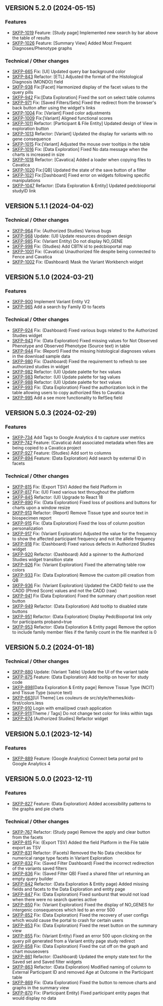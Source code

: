 ## VERSION 5.2.0 (2024-05-15)

### Features
- [SKFP-1019](https://d3b.atlassian.net/browse/SKFP-1019) Feature: [Study page] Implemented new search by bar above the table of results
- [SKFP-1026](https://d3b.atlassian.net/browse/SKFP-1026) Feature: [Summary View] Added Most Frequent Diagnoses/Phenotype graphs

### Technical / Other changes
- [SKFP-665](https://d3b.atlassian.net/browse/SKFP-665) Fix: [UI] Updated query bar background color
- [SKFP-843](https://d3b.atlassian.net/browse/SKFP-843) Refactor: [ETL] Adjusted the format of the Histological Diagnosis (MONDO) field
- [SKFP-938](https://d3b.atlassian.net/browse/SKFP-938) Fix:[Facet] Harmonized display of the facet values to the query pills
- [SKFP-942](https://d3b.atlassian.net/browse/SKFP-942) Fix:[Data Exploration] Fixed the sort on select table columns
- [SKFP-971](https://d3b.atlassian.net/browse/SKFP-971) Fix: [Saved Filters/Sets] Fixed the redirect from the browser's back button after using the widget's links
- [SKFP-1004](https://d3b.atlassian.net/browse/SKFP-1004) Fix: [Variant] Fixed color adjustments
- [SKFP-1009](https://d3b.atlassian.net/browse/SKFP-1009) Fix:[Variant] Aligned functional scores
- [SKFP-1011](https://d3b.atlassian.net/browse/SKFP-1011) Refactor: [Participant & File Entity] Updated design of View in exploration button
- [SKFP-1013](https://d3b.atlassian.net/browse/SKFP-1013) Refactor: [Variant] Updated the display for variants with no gene consequence
- [SKFP-1015](https://d3b.atlassian.net/browse/SKFP-1015) Fix:[Variant] Adjusted the mouse over tooltips in the table
- [SKFP-1016](https://d3b.atlassian.net/browse/SKFP-1016) Fix: [Data Exploration] Fixed No data message when the charts is increased in size
- [SKFP-1018](https://d3b.atlassian.net/browse/SKFP-1018) Refactor: [Cavatica] Added a loader when copying files to Cavatica
- [SKFP-1020](https://d3b.atlassian.net/browse/SKFP-1020) Fix:[QB] Updated the state of the save button of a filter
- [SKFP-1021](https://d3b.atlassian.net/browse/SKFP-1021) Fix:[Dashboard] Fixed error on widgets following specific manipulations
- [SKFP-1047](https://d3b.atlassian.net/browse/SKFP-1047) Refactor: [Data Exploration & Entity] Updated pedcbioportal studyID link

## VERSION 5.1.1 (2024-04-02)

### Technical / Other changes
- [SKFP-964](https://d3b.atlassian.net/browse/SKFP-964) Fix: (Authorized Studies) Various bugs
- [SKFP-968](https://d3b.atlassian.net/browse/SKFP-968) Update: (UI) Update resources dropdown design
- [SKFP-985](https://d3b.atlassian.net/browse/SKFP-985) Fix: (Variant Entity) Do not display NO_GENE
- [SKFP-998](https://d3b.atlassian.net/browse/SKFP-998) Fix: (Studies) Add CBTN id to pedcbioportal map
- [SKFP-1001](https://d3b.atlassian.net/browse/SKFP-1001) Fix: (Cavatica) Unauthorized file despite being connected to Fence and Cavatica
- [SKFP-1002](https://d3b.atlassian.net/browse/SKFP-1002) Fix: (Dashboard) Mask the Variant Workbench widget

## VERSION 5.1.0 (2024-03-21)

### Features
- [SKFP-900](https://d3b.atlassian.net/browse/SKFP-900) Implement Variant Entity V2 
- [SKFP-965](https://d3b.atlassian.net/browse/SKFP-965) Add a search by Family ID to facets

### Technical / Other changes
- [SKFP-924](https://d3b.atlassian.net/browse/SKFP-924) Fix: (Dashboard) Fixed various bugs related to the Authorized Studies widget
- [SKFP-943](https://d3b.atlassian.net/browse/SKFP-943) Fix: (Data Exploration) Fixed missing values for Not Observed Phenotype and Observed Phenotype (Source text) in table
- [SKFP-944](https://d3b.atlassian.net/browse/SKFP-944) Fix: (Report) Fixed the missing histological diagnoses values in the download sample data
- [SKFP-980](https://d3b.atlassian.net/browse/SKFP-980) Fix: (Dashboard) Fixed the requirement to refresh to see authorized studies in widget
- [SKFP-982](https://d3b.atlassian.net/browse/SKFP-982) Refactor: (UI) Update palette for hex values
- [SKFP-983](https://d3b.atlassian.net/browse/SKFP-983) Refactor: (UI) Update palette for tag values
- [SKFP-988](https://d3b.atlassian.net/browse/SKFP-988) Refactor: (UI) Update palette for text values
- [SKFP-993](https://d3b.atlassian.net/browse/SKFP-993) Fix: (Data Exploration) Fixed the authorization lock in the table allowing users to copy authorized files to Cavatica
- [SKFP-995](https://d3b.atlassian.net/browse/SKFP-995) Add a see more functionality to RefSeq field

## VERSION 5.0.3 (2024-02-29)

### Features
- [SKFP-734](https://d3b.atlassian.net/browse/SKFP-734) Add Tags to Google Analytics 4 to capture user metrics
- [SKFP-742](https://d3b.atlassian.net/browse/SKFP-742) Feature: (Cavatica) Add associated metadata when files are being copied to a Cavatica project
- [SKFP-927](https://d3b.atlassian.net/browse/SKFP-927) Feature: (Studies) Add sort to columns
- [SKFP-894](https://d3b.atlassian.net/browse/SKFP-894) Feature: (Data Exploration) Add search by external ID in facets

### Technical / Other changes
- [SKFP-815](https://d3b.atlassian.net/browse/SKFP-815) Fix: (Export TSV) Added the field Platform in 
- [SKFP-817](https://d3b.atlassian.net/browse/SKFP-817) Fix: (UI) Fixed various text throughout the platform
- [SKFP-845](https://d3b.atlassian.net/browse/SKFP-845) Refactor: (UI) Upgrade to React 18
- [SKFP-890](https://d3b.atlassian.net/browse/SKFP-890) Fix: (Data Exploration) Fixed loss of positions and buttons for charts upon a window resize
- [SKFP-913](https://d3b.atlassian.net/browse/SKFP-913) Refactor: (Report) Remove Tissue type and source text in biospecimen report
- [SKFP-915](https://d3b.atlassian.net/browse/SKFP-915) Fix: (Data Exploration) Fixed the loss of column position personalization 
- [SKFP-917](https://d3b.atlassian.net/browse/SKFP-917) Fix: (Variant Exploration) Adjusted the value for the frequency to show the affected participant frequency and not the allele frequency
- [SKFP-918](https://d3b.atlassian.net/browse/SKFP-918) Fix: (Dashboard) Fixed various defects in Authorized Studies widget
- [SKFP-920](https://d3b.atlassian.net/browse/SKFP-920) Refactor: (Dashboard) Add a spinner to the Authorized Studies widget transition state
- [SKFP-926](https://d3b.atlassian.net/browse/SKFP-926) Fix: (Variant Exploration) Fixed the alternating table row colors
- [SKFP-933](https://d3b.atlassian.net/browse/SKFP-933) Fix: (Data Exploration) Remove the custom pill creation from QB
- [SKFP-936](https://d3b.atlassian.net/browse/SKFP-936) Fix: (Variant Exploration) Updated the CADD field to use the CADD (Phred Score) values and not the CADD (raw)
- [SKFP-941](https://d3b.atlassian.net/browse/SKFP-941) Fix (Data Exploration) Fixed the summary chart position reset button
- [SKFP-949](https://d3b.atlassian.net/browse/SKFP-949) Refactor: (Data Exploration) Add tooltip to disabled state buttons
- [SKFP-951](https://d3b.atlassian.net/browse/SKFP-951) Refactor: (Data Exploration) Display PedcBioportal link only for participants proband=true 
- [SKFP-953](https://d3b.atlassian.net/browse/SKFP-953) Refactor: (Data Exploration & Entity page) Remove the option to include family member files if the family count in the file manifest is 0 

## VERSION 5.0.2 (2024-01-18)

### Technical / Other changes
- [SKFP-880](https://d3b.atlassian.net/browse/SKFP-880) Update: (Variant Table) Update the UI of the variant table
- [SKFP-875](https://d3b.atlassian.net/browse/SKFP-875) Feature: (Data Exploration) Add tooltip on hover for study code
- [SKFP-898](https://d3b.atlassian.net/browse/SKFP-898)[Data Exploration & Entity page] Remove Tissue Type (NCIT) and Tissue Type (source text)
- [SKFP-663](https://d3b.atlassian.net/browse/SKFP-663)[UI Theme] Les couleurs de src/style/themes/kids-first/colors.less
- [SKFP-910](https://d3b.atlassian.net/browse/SKFP-910) Login with email/pwd crash application
- [SKFP-911](https://d3b.atlassian.net/browse/SKFP-911)[Theme / Tags] Do not change text color for links within tags
- [SKFP-874](https://d3b.atlassian.net/browse/SKFP-874) [Authorized Studies] Refactor widget

## VERSION 5.0.1 (2023-12-14)

### Features
- [SKFP-889](https://d3b.atlassian.net/browse/SKFP-889) Feature: (Google Analytics) Connect beta portal prd to Google Analytics 4

## VERSION 5.0.0 (2023-12-11)

### Features
- [SKFP-827](https://d3b.atlassian.net/browse/SKFP-827) Feature: (Data Exploration) Added accessibility patterns to the graphs and pie charts

### Technical / Other changes
- [SKFP-767](https://d3b.atlassian.net/browse/SKFP-767) Refactor: (Study page) Remove the apply and clear button from the facets
- [SKFP-815](https://d3b.atlassian.net/browse/SKFP-815) Fix: (Export TSV) Added the field Platform in the File table export as TSV
- [SKFP-831](https://d3b.atlassian.net/browse/SKFP-831) Refactor: (Facets) Removed the No Data checkbox for numerical range type facets in Variant Exploration 
- [SKFP-832](https://d3b.atlassian.net/browse/SKFP-832) Fix: (Saved Filter Dashboard) Fixed the incorrect redirection of the variants saved filters
- [SKFP-836](https://d3b.atlassian.net/browse/SKFP-836) Fix: (Saved Filter QB) Fixed a shared filter url returning an empty query builder
- [SKFP-842](https://d3b.atlassian.net/browse/SKFP-842) Refactor:  (Data Exploration & Entity page) Added missing fields and facets to the Data Exploration and entity page
- [SKFP-847](https://d3b.atlassian.net/browse/SKFP-847) Fix: (Data Exploration) Fixed sunburst that would not load when there were no search queries active
- [SKFP-850](https://d3b.atlassian.net/browse/SKFP-850) Fix: (Variant Exploration) Fixed the display of NO_GENES for intergenic consequences which led to an error 500
- [SKFP-852](https://d3b.atlassian.net/browse/SKFP-852) Fix: (Data Exploration) Fixed the recovery of user configs which would cause the portal to crash for certain users
- [SKFP-853](https://d3b.atlassian.net/browse/SKFP-853) Fix: (Data Exploration) Fixed the reset button on the summary view
- [SKFP-855](https://d3b.atlassian.net/browse/SKFP-855) Fix: (Variant Entity) Fixed an error 500 upon clicking on the query pill generated from a Variant entity page study redirect 
- [SKFP-858](https://d3b.atlassian.net/browse/SKFP-858) Fix: (Data Exploration) Fixed the cut off on the graph and chart mouseovers
- [SKFP-861](https://d3b.atlassian.net/browse/SKFP-861) Refactor: (Dashboard) Updated the empty state text for the Saved set and Saved filter widgets
- [SKFP-863](https://d3b.atlassian.net/browse/SKFP-863) Refactor: (Data Exploration) Modified naming of column to External Participant ID and removed Age at Outcome in the Participant table
- [SKFP-869](https://d3b.atlassian.net/browse/SKFP-869) Fix: (Data Exploration) Fixed the button to remove charts and graphs in the summary view
- [SKFP-870](https://d3b.atlassian.net/browse/SKFP-870) Fix: (Participant Entity) Fixed participant entity pages that would display no data


